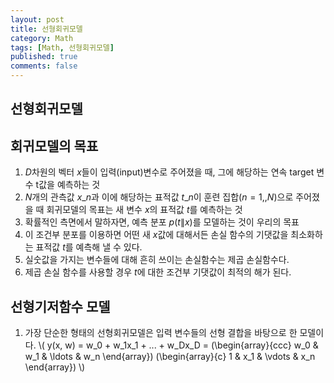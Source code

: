 ```yaml
---
layout: post
title: 선형회귀모델
category: Math
tags: [Math, 선형회귀모델]
published: true
comments: false
---
```


선형회귀모델
---

## 회귀모델의 목표
1. $D$차원의 벡터 $x$들이 입력(input)변수로 주어졌을 때, 그에 해당하는 연속 target 변수 t값을 예측하는 것
2. $N$개의 관측값 ${x\_n}$과 이에 해당하는 표적값 ${t\_n}$이 훈련 집합$(n = 1, , N)$으로 주어졌을 때 회귀모델의 목표는 새 변수 $x$의 표적값 $t$를 예측하는 것
3. 확률적인 측면에서 말하자면, 예측 분포 $p(t\|x)$를 모델하는 것이 우리의 목표
4. 이 조건부 분포를 이용하면 어떤 새 $x$값에 대해서든 손실 함수의 기댓값을 최소화하는 표적값 $t$를 예측해 낼 수 있다.
5. 실숫값을 가지는 변수들에 대해 흔히 쓰이는 손실함수는 제곱 손실함수다.
6. 제곱 손실 함수를 사용할 경우 $t$에 대한 조건부 기댓값이 최적의 해가 된다.

## 선형기저함수 모델
1. 가장 단순한 형태의 선형회귀모델은 입력 변수들의 선형 결합을 바탕으로 한 모델이다.
\\( y(x, w) = w\_0 + w\_1x\_1 + ... + w\_Dx\_D  = (\begin{array}{ccc} w\_0 & w\_1 & \ldots & w\_n \end{array}) (\begin{array}{c} 1 & x\_1 & \vdots & x\_n \end{array}) \\)
